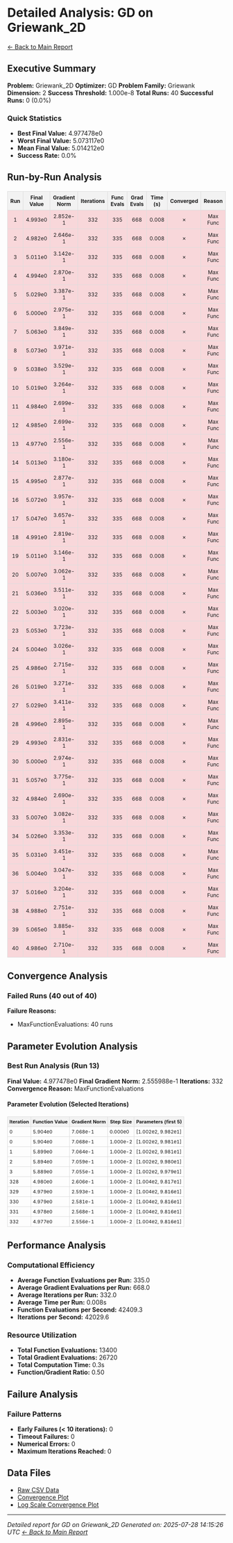 # Detailed Analysis: GD on Griewank_2D
[← Back to Main Report](benchmark_report.md)
## Executive Summary
**Problem:** Griewank_2D
**Optimizer:** GD
**Problem Family:** Griewank
**Dimension:** 2
**Success Threshold:** 1.000e-8
**Total Runs:** 40
**Successful Runs:** 0 (0.0%)

### Quick Statistics
* **Best Final Value:** 4.977478e0
* **Worst Final Value:** 5.073117e0
* **Mean Final Value:** 5.014212e0
* **Success Rate:** 0.0%


## Run-by-Run Analysis
<table style="border-collapse: collapse; width: 100%; margin: 20px 0; font-size: 12px;">
<tr style="background-color: #f2f2f2;">
<th style="border: 1px solid #ddd; padding: 6px; text-align: center;">Run</th>
<th style="border: 1px solid #ddd; padding: 6px; text-align: center;">Final Value</th>
<th style="border: 1px solid #ddd; padding: 6px; text-align: center;">Gradient Norm</th>
<th style="border: 1px solid #ddd; padding: 6px; text-align: center;">Iterations</th>
<th style="border: 1px solid #ddd; padding: 6px; text-align: center;">Func Evals</th>
<th style="border: 1px solid #ddd; padding: 6px; text-align: center;">Grad Evals</th>
<th style="border: 1px solid #ddd; padding: 6px; text-align: center;">Time (s)</th>
<th style="border: 1px solid #ddd; padding: 6px; text-align: center;">Converged</th>
<th style="border: 1px solid #ddd; padding: 6px; text-align: center;">Reason</th>
</tr>
<tr style="background-color: #f8d7da;">
<td style="border: 1px solid #ddd; padding: 6px; text-align: center;">1</td>
<td style="border: 1px solid #ddd; padding: 6px; text-align: center;">4.993e0</td>
<td style="border: 1px solid #ddd; padding: 6px; text-align: center;">2.852e-1</td>
<td style="border: 1px solid #ddd; padding: 6px; text-align: center;">332</td>
<td style="border: 1px solid #ddd; padding: 6px; text-align: center;">335</td>
<td style="border: 1px solid #ddd; padding: 6px; text-align: center;">668</td>
<td style="border: 1px solid #ddd; padding: 6px; text-align: center;">0.008</td>
<td style="border: 1px solid #ddd; padding: 6px; text-align: center;">✗</td>
<td style="border: 1px solid #ddd; padding: 6px; text-align: center;">Max Func</td>
</tr>
<tr style="background-color: #f8d7da;">
<td style="border: 1px solid #ddd; padding: 6px; text-align: center;">2</td>
<td style="border: 1px solid #ddd; padding: 6px; text-align: center;">4.982e0</td>
<td style="border: 1px solid #ddd; padding: 6px; text-align: center;">2.646e-1</td>
<td style="border: 1px solid #ddd; padding: 6px; text-align: center;">332</td>
<td style="border: 1px solid #ddd; padding: 6px; text-align: center;">335</td>
<td style="border: 1px solid #ddd; padding: 6px; text-align: center;">668</td>
<td style="border: 1px solid #ddd; padding: 6px; text-align: center;">0.008</td>
<td style="border: 1px solid #ddd; padding: 6px; text-align: center;">✗</td>
<td style="border: 1px solid #ddd; padding: 6px; text-align: center;">Max Func</td>
</tr>
<tr style="background-color: #f8d7da;">
<td style="border: 1px solid #ddd; padding: 6px; text-align: center;">3</td>
<td style="border: 1px solid #ddd; padding: 6px; text-align: center;">5.011e0</td>
<td style="border: 1px solid #ddd; padding: 6px; text-align: center;">3.142e-1</td>
<td style="border: 1px solid #ddd; padding: 6px; text-align: center;">332</td>
<td style="border: 1px solid #ddd; padding: 6px; text-align: center;">335</td>
<td style="border: 1px solid #ddd; padding: 6px; text-align: center;">668</td>
<td style="border: 1px solid #ddd; padding: 6px; text-align: center;">0.008</td>
<td style="border: 1px solid #ddd; padding: 6px; text-align: center;">✗</td>
<td style="border: 1px solid #ddd; padding: 6px; text-align: center;">Max Func</td>
</tr>
<tr style="background-color: #f8d7da;">
<td style="border: 1px solid #ddd; padding: 6px; text-align: center;">4</td>
<td style="border: 1px solid #ddd; padding: 6px; text-align: center;">4.994e0</td>
<td style="border: 1px solid #ddd; padding: 6px; text-align: center;">2.870e-1</td>
<td style="border: 1px solid #ddd; padding: 6px; text-align: center;">332</td>
<td style="border: 1px solid #ddd; padding: 6px; text-align: center;">335</td>
<td style="border: 1px solid #ddd; padding: 6px; text-align: center;">668</td>
<td style="border: 1px solid #ddd; padding: 6px; text-align: center;">0.008</td>
<td style="border: 1px solid #ddd; padding: 6px; text-align: center;">✗</td>
<td style="border: 1px solid #ddd; padding: 6px; text-align: center;">Max Func</td>
</tr>
<tr style="background-color: #f8d7da;">
<td style="border: 1px solid #ddd; padding: 6px; text-align: center;">5</td>
<td style="border: 1px solid #ddd; padding: 6px; text-align: center;">5.029e0</td>
<td style="border: 1px solid #ddd; padding: 6px; text-align: center;">3.387e-1</td>
<td style="border: 1px solid #ddd; padding: 6px; text-align: center;">332</td>
<td style="border: 1px solid #ddd; padding: 6px; text-align: center;">335</td>
<td style="border: 1px solid #ddd; padding: 6px; text-align: center;">668</td>
<td style="border: 1px solid #ddd; padding: 6px; text-align: center;">0.008</td>
<td style="border: 1px solid #ddd; padding: 6px; text-align: center;">✗</td>
<td style="border: 1px solid #ddd; padding: 6px; text-align: center;">Max Func</td>
</tr>
<tr style="background-color: #f8d7da;">
<td style="border: 1px solid #ddd; padding: 6px; text-align: center;">6</td>
<td style="border: 1px solid #ddd; padding: 6px; text-align: center;">5.000e0</td>
<td style="border: 1px solid #ddd; padding: 6px; text-align: center;">2.975e-1</td>
<td style="border: 1px solid #ddd; padding: 6px; text-align: center;">332</td>
<td style="border: 1px solid #ddd; padding: 6px; text-align: center;">335</td>
<td style="border: 1px solid #ddd; padding: 6px; text-align: center;">668</td>
<td style="border: 1px solid #ddd; padding: 6px; text-align: center;">0.008</td>
<td style="border: 1px solid #ddd; padding: 6px; text-align: center;">✗</td>
<td style="border: 1px solid #ddd; padding: 6px; text-align: center;">Max Func</td>
</tr>
<tr style="background-color: #f8d7da;">
<td style="border: 1px solid #ddd; padding: 6px; text-align: center;">7</td>
<td style="border: 1px solid #ddd; padding: 6px; text-align: center;">5.063e0</td>
<td style="border: 1px solid #ddd; padding: 6px; text-align: center;">3.849e-1</td>
<td style="border: 1px solid #ddd; padding: 6px; text-align: center;">332</td>
<td style="border: 1px solid #ddd; padding: 6px; text-align: center;">335</td>
<td style="border: 1px solid #ddd; padding: 6px; text-align: center;">668</td>
<td style="border: 1px solid #ddd; padding: 6px; text-align: center;">0.008</td>
<td style="border: 1px solid #ddd; padding: 6px; text-align: center;">✗</td>
<td style="border: 1px solid #ddd; padding: 6px; text-align: center;">Max Func</td>
</tr>
<tr style="background-color: #f8d7da;">
<td style="border: 1px solid #ddd; padding: 6px; text-align: center;">8</td>
<td style="border: 1px solid #ddd; padding: 6px; text-align: center;">5.073e0</td>
<td style="border: 1px solid #ddd; padding: 6px; text-align: center;">3.971e-1</td>
<td style="border: 1px solid #ddd; padding: 6px; text-align: center;">332</td>
<td style="border: 1px solid #ddd; padding: 6px; text-align: center;">335</td>
<td style="border: 1px solid #ddd; padding: 6px; text-align: center;">668</td>
<td style="border: 1px solid #ddd; padding: 6px; text-align: center;">0.008</td>
<td style="border: 1px solid #ddd; padding: 6px; text-align: center;">✗</td>
<td style="border: 1px solid #ddd; padding: 6px; text-align: center;">Max Func</td>
</tr>
<tr style="background-color: #f8d7da;">
<td style="border: 1px solid #ddd; padding: 6px; text-align: center;">9</td>
<td style="border: 1px solid #ddd; padding: 6px; text-align: center;">5.038e0</td>
<td style="border: 1px solid #ddd; padding: 6px; text-align: center;">3.529e-1</td>
<td style="border: 1px solid #ddd; padding: 6px; text-align: center;">332</td>
<td style="border: 1px solid #ddd; padding: 6px; text-align: center;">335</td>
<td style="border: 1px solid #ddd; padding: 6px; text-align: center;">668</td>
<td style="border: 1px solid #ddd; padding: 6px; text-align: center;">0.008</td>
<td style="border: 1px solid #ddd; padding: 6px; text-align: center;">✗</td>
<td style="border: 1px solid #ddd; padding: 6px; text-align: center;">Max Func</td>
</tr>
<tr style="background-color: #f8d7da;">
<td style="border: 1px solid #ddd; padding: 6px; text-align: center;">10</td>
<td style="border: 1px solid #ddd; padding: 6px; text-align: center;">5.019e0</td>
<td style="border: 1px solid #ddd; padding: 6px; text-align: center;">3.264e-1</td>
<td style="border: 1px solid #ddd; padding: 6px; text-align: center;">332</td>
<td style="border: 1px solid #ddd; padding: 6px; text-align: center;">335</td>
<td style="border: 1px solid #ddd; padding: 6px; text-align: center;">668</td>
<td style="border: 1px solid #ddd; padding: 6px; text-align: center;">0.008</td>
<td style="border: 1px solid #ddd; padding: 6px; text-align: center;">✗</td>
<td style="border: 1px solid #ddd; padding: 6px; text-align: center;">Max Func</td>
</tr>
<tr style="background-color: #f8d7da;">
<td style="border: 1px solid #ddd; padding: 6px; text-align: center;">11</td>
<td style="border: 1px solid #ddd; padding: 6px; text-align: center;">4.984e0</td>
<td style="border: 1px solid #ddd; padding: 6px; text-align: center;">2.699e-1</td>
<td style="border: 1px solid #ddd; padding: 6px; text-align: center;">332</td>
<td style="border: 1px solid #ddd; padding: 6px; text-align: center;">335</td>
<td style="border: 1px solid #ddd; padding: 6px; text-align: center;">668</td>
<td style="border: 1px solid #ddd; padding: 6px; text-align: center;">0.008</td>
<td style="border: 1px solid #ddd; padding: 6px; text-align: center;">✗</td>
<td style="border: 1px solid #ddd; padding: 6px; text-align: center;">Max Func</td>
</tr>
<tr style="background-color: #f8d7da;">
<td style="border: 1px solid #ddd; padding: 6px; text-align: center;">12</td>
<td style="border: 1px solid #ddd; padding: 6px; text-align: center;">4.985e0</td>
<td style="border: 1px solid #ddd; padding: 6px; text-align: center;">2.699e-1</td>
<td style="border: 1px solid #ddd; padding: 6px; text-align: center;">332</td>
<td style="border: 1px solid #ddd; padding: 6px; text-align: center;">335</td>
<td style="border: 1px solid #ddd; padding: 6px; text-align: center;">668</td>
<td style="border: 1px solid #ddd; padding: 6px; text-align: center;">0.008</td>
<td style="border: 1px solid #ddd; padding: 6px; text-align: center;">✗</td>
<td style="border: 1px solid #ddd; padding: 6px; text-align: center;">Max Func</td>
</tr>
<tr style="background-color: #f8d7da;">
<td style="border: 1px solid #ddd; padding: 6px; text-align: center;">13</td>
<td style="border: 1px solid #ddd; padding: 6px; text-align: center;">4.977e0</td>
<td style="border: 1px solid #ddd; padding: 6px; text-align: center;">2.556e-1</td>
<td style="border: 1px solid #ddd; padding: 6px; text-align: center;">332</td>
<td style="border: 1px solid #ddd; padding: 6px; text-align: center;">335</td>
<td style="border: 1px solid #ddd; padding: 6px; text-align: center;">668</td>
<td style="border: 1px solid #ddd; padding: 6px; text-align: center;">0.008</td>
<td style="border: 1px solid #ddd; padding: 6px; text-align: center;">✗</td>
<td style="border: 1px solid #ddd; padding: 6px; text-align: center;">Max Func</td>
</tr>
<tr style="background-color: #f8d7da;">
<td style="border: 1px solid #ddd; padding: 6px; text-align: center;">14</td>
<td style="border: 1px solid #ddd; padding: 6px; text-align: center;">5.013e0</td>
<td style="border: 1px solid #ddd; padding: 6px; text-align: center;">3.180e-1</td>
<td style="border: 1px solid #ddd; padding: 6px; text-align: center;">332</td>
<td style="border: 1px solid #ddd; padding: 6px; text-align: center;">335</td>
<td style="border: 1px solid #ddd; padding: 6px; text-align: center;">668</td>
<td style="border: 1px solid #ddd; padding: 6px; text-align: center;">0.008</td>
<td style="border: 1px solid #ddd; padding: 6px; text-align: center;">✗</td>
<td style="border: 1px solid #ddd; padding: 6px; text-align: center;">Max Func</td>
</tr>
<tr style="background-color: #f8d7da;">
<td style="border: 1px solid #ddd; padding: 6px; text-align: center;">15</td>
<td style="border: 1px solid #ddd; padding: 6px; text-align: center;">4.995e0</td>
<td style="border: 1px solid #ddd; padding: 6px; text-align: center;">2.877e-1</td>
<td style="border: 1px solid #ddd; padding: 6px; text-align: center;">332</td>
<td style="border: 1px solid #ddd; padding: 6px; text-align: center;">335</td>
<td style="border: 1px solid #ddd; padding: 6px; text-align: center;">668</td>
<td style="border: 1px solid #ddd; padding: 6px; text-align: center;">0.008</td>
<td style="border: 1px solid #ddd; padding: 6px; text-align: center;">✗</td>
<td style="border: 1px solid #ddd; padding: 6px; text-align: center;">Max Func</td>
</tr>
<tr style="background-color: #f8d7da;">
<td style="border: 1px solid #ddd; padding: 6px; text-align: center;">16</td>
<td style="border: 1px solid #ddd; padding: 6px; text-align: center;">5.072e0</td>
<td style="border: 1px solid #ddd; padding: 6px; text-align: center;">3.957e-1</td>
<td style="border: 1px solid #ddd; padding: 6px; text-align: center;">332</td>
<td style="border: 1px solid #ddd; padding: 6px; text-align: center;">335</td>
<td style="border: 1px solid #ddd; padding: 6px; text-align: center;">668</td>
<td style="border: 1px solid #ddd; padding: 6px; text-align: center;">0.008</td>
<td style="border: 1px solid #ddd; padding: 6px; text-align: center;">✗</td>
<td style="border: 1px solid #ddd; padding: 6px; text-align: center;">Max Func</td>
</tr>
<tr style="background-color: #f8d7da;">
<td style="border: 1px solid #ddd; padding: 6px; text-align: center;">17</td>
<td style="border: 1px solid #ddd; padding: 6px; text-align: center;">5.047e0</td>
<td style="border: 1px solid #ddd; padding: 6px; text-align: center;">3.657e-1</td>
<td style="border: 1px solid #ddd; padding: 6px; text-align: center;">332</td>
<td style="border: 1px solid #ddd; padding: 6px; text-align: center;">335</td>
<td style="border: 1px solid #ddd; padding: 6px; text-align: center;">668</td>
<td style="border: 1px solid #ddd; padding: 6px; text-align: center;">0.008</td>
<td style="border: 1px solid #ddd; padding: 6px; text-align: center;">✗</td>
<td style="border: 1px solid #ddd; padding: 6px; text-align: center;">Max Func</td>
</tr>
<tr style="background-color: #f8d7da;">
<td style="border: 1px solid #ddd; padding: 6px; text-align: center;">18</td>
<td style="border: 1px solid #ddd; padding: 6px; text-align: center;">4.991e0</td>
<td style="border: 1px solid #ddd; padding: 6px; text-align: center;">2.819e-1</td>
<td style="border: 1px solid #ddd; padding: 6px; text-align: center;">332</td>
<td style="border: 1px solid #ddd; padding: 6px; text-align: center;">335</td>
<td style="border: 1px solid #ddd; padding: 6px; text-align: center;">668</td>
<td style="border: 1px solid #ddd; padding: 6px; text-align: center;">0.008</td>
<td style="border: 1px solid #ddd; padding: 6px; text-align: center;">✗</td>
<td style="border: 1px solid #ddd; padding: 6px; text-align: center;">Max Func</td>
</tr>
<tr style="background-color: #f8d7da;">
<td style="border: 1px solid #ddd; padding: 6px; text-align: center;">19</td>
<td style="border: 1px solid #ddd; padding: 6px; text-align: center;">5.011e0</td>
<td style="border: 1px solid #ddd; padding: 6px; text-align: center;">3.146e-1</td>
<td style="border: 1px solid #ddd; padding: 6px; text-align: center;">332</td>
<td style="border: 1px solid #ddd; padding: 6px; text-align: center;">335</td>
<td style="border: 1px solid #ddd; padding: 6px; text-align: center;">668</td>
<td style="border: 1px solid #ddd; padding: 6px; text-align: center;">0.008</td>
<td style="border: 1px solid #ddd; padding: 6px; text-align: center;">✗</td>
<td style="border: 1px solid #ddd; padding: 6px; text-align: center;">Max Func</td>
</tr>
<tr style="background-color: #f8d7da;">
<td style="border: 1px solid #ddd; padding: 6px; text-align: center;">20</td>
<td style="border: 1px solid #ddd; padding: 6px; text-align: center;">5.007e0</td>
<td style="border: 1px solid #ddd; padding: 6px; text-align: center;">3.062e-1</td>
<td style="border: 1px solid #ddd; padding: 6px; text-align: center;">332</td>
<td style="border: 1px solid #ddd; padding: 6px; text-align: center;">335</td>
<td style="border: 1px solid #ddd; padding: 6px; text-align: center;">668</td>
<td style="border: 1px solid #ddd; padding: 6px; text-align: center;">0.008</td>
<td style="border: 1px solid #ddd; padding: 6px; text-align: center;">✗</td>
<td style="border: 1px solid #ddd; padding: 6px; text-align: center;">Max Func</td>
</tr>
<tr style="background-color: #f8d7da;">
<td style="border: 1px solid #ddd; padding: 6px; text-align: center;">21</td>
<td style="border: 1px solid #ddd; padding: 6px; text-align: center;">5.036e0</td>
<td style="border: 1px solid #ddd; padding: 6px; text-align: center;">3.511e-1</td>
<td style="border: 1px solid #ddd; padding: 6px; text-align: center;">332</td>
<td style="border: 1px solid #ddd; padding: 6px; text-align: center;">335</td>
<td style="border: 1px solid #ddd; padding: 6px; text-align: center;">668</td>
<td style="border: 1px solid #ddd; padding: 6px; text-align: center;">0.008</td>
<td style="border: 1px solid #ddd; padding: 6px; text-align: center;">✗</td>
<td style="border: 1px solid #ddd; padding: 6px; text-align: center;">Max Func</td>
</tr>
<tr style="background-color: #f8d7da;">
<td style="border: 1px solid #ddd; padding: 6px; text-align: center;">22</td>
<td style="border: 1px solid #ddd; padding: 6px; text-align: center;">5.003e0</td>
<td style="border: 1px solid #ddd; padding: 6px; text-align: center;">3.020e-1</td>
<td style="border: 1px solid #ddd; padding: 6px; text-align: center;">332</td>
<td style="border: 1px solid #ddd; padding: 6px; text-align: center;">335</td>
<td style="border: 1px solid #ddd; padding: 6px; text-align: center;">668</td>
<td style="border: 1px solid #ddd; padding: 6px; text-align: center;">0.008</td>
<td style="border: 1px solid #ddd; padding: 6px; text-align: center;">✗</td>
<td style="border: 1px solid #ddd; padding: 6px; text-align: center;">Max Func</td>
</tr>
<tr style="background-color: #f8d7da;">
<td style="border: 1px solid #ddd; padding: 6px; text-align: center;">23</td>
<td style="border: 1px solid #ddd; padding: 6px; text-align: center;">5.053e0</td>
<td style="border: 1px solid #ddd; padding: 6px; text-align: center;">3.723e-1</td>
<td style="border: 1px solid #ddd; padding: 6px; text-align: center;">332</td>
<td style="border: 1px solid #ddd; padding: 6px; text-align: center;">335</td>
<td style="border: 1px solid #ddd; padding: 6px; text-align: center;">668</td>
<td style="border: 1px solid #ddd; padding: 6px; text-align: center;">0.008</td>
<td style="border: 1px solid #ddd; padding: 6px; text-align: center;">✗</td>
<td style="border: 1px solid #ddd; padding: 6px; text-align: center;">Max Func</td>
</tr>
<tr style="background-color: #f8d7da;">
<td style="border: 1px solid #ddd; padding: 6px; text-align: center;">24</td>
<td style="border: 1px solid #ddd; padding: 6px; text-align: center;">5.004e0</td>
<td style="border: 1px solid #ddd; padding: 6px; text-align: center;">3.026e-1</td>
<td style="border: 1px solid #ddd; padding: 6px; text-align: center;">332</td>
<td style="border: 1px solid #ddd; padding: 6px; text-align: center;">335</td>
<td style="border: 1px solid #ddd; padding: 6px; text-align: center;">668</td>
<td style="border: 1px solid #ddd; padding: 6px; text-align: center;">0.008</td>
<td style="border: 1px solid #ddd; padding: 6px; text-align: center;">✗</td>
<td style="border: 1px solid #ddd; padding: 6px; text-align: center;">Max Func</td>
</tr>
<tr style="background-color: #f8d7da;">
<td style="border: 1px solid #ddd; padding: 6px; text-align: center;">25</td>
<td style="border: 1px solid #ddd; padding: 6px; text-align: center;">4.986e0</td>
<td style="border: 1px solid #ddd; padding: 6px; text-align: center;">2.715e-1</td>
<td style="border: 1px solid #ddd; padding: 6px; text-align: center;">332</td>
<td style="border: 1px solid #ddd; padding: 6px; text-align: center;">335</td>
<td style="border: 1px solid #ddd; padding: 6px; text-align: center;">668</td>
<td style="border: 1px solid #ddd; padding: 6px; text-align: center;">0.008</td>
<td style="border: 1px solid #ddd; padding: 6px; text-align: center;">✗</td>
<td style="border: 1px solid #ddd; padding: 6px; text-align: center;">Max Func</td>
</tr>
<tr style="background-color: #f8d7da;">
<td style="border: 1px solid #ddd; padding: 6px; text-align: center;">26</td>
<td style="border: 1px solid #ddd; padding: 6px; text-align: center;">5.019e0</td>
<td style="border: 1px solid #ddd; padding: 6px; text-align: center;">3.271e-1</td>
<td style="border: 1px solid #ddd; padding: 6px; text-align: center;">332</td>
<td style="border: 1px solid #ddd; padding: 6px; text-align: center;">335</td>
<td style="border: 1px solid #ddd; padding: 6px; text-align: center;">668</td>
<td style="border: 1px solid #ddd; padding: 6px; text-align: center;">0.008</td>
<td style="border: 1px solid #ddd; padding: 6px; text-align: center;">✗</td>
<td style="border: 1px solid #ddd; padding: 6px; text-align: center;">Max Func</td>
</tr>
<tr style="background-color: #f8d7da;">
<td style="border: 1px solid #ddd; padding: 6px; text-align: center;">27</td>
<td style="border: 1px solid #ddd; padding: 6px; text-align: center;">5.029e0</td>
<td style="border: 1px solid #ddd; padding: 6px; text-align: center;">3.411e-1</td>
<td style="border: 1px solid #ddd; padding: 6px; text-align: center;">332</td>
<td style="border: 1px solid #ddd; padding: 6px; text-align: center;">335</td>
<td style="border: 1px solid #ddd; padding: 6px; text-align: center;">668</td>
<td style="border: 1px solid #ddd; padding: 6px; text-align: center;">0.008</td>
<td style="border: 1px solid #ddd; padding: 6px; text-align: center;">✗</td>
<td style="border: 1px solid #ddd; padding: 6px; text-align: center;">Max Func</td>
</tr>
<tr style="background-color: #f8d7da;">
<td style="border: 1px solid #ddd; padding: 6px; text-align: center;">28</td>
<td style="border: 1px solid #ddd; padding: 6px; text-align: center;">4.996e0</td>
<td style="border: 1px solid #ddd; padding: 6px; text-align: center;">2.895e-1</td>
<td style="border: 1px solid #ddd; padding: 6px; text-align: center;">332</td>
<td style="border: 1px solid #ddd; padding: 6px; text-align: center;">335</td>
<td style="border: 1px solid #ddd; padding: 6px; text-align: center;">668</td>
<td style="border: 1px solid #ddd; padding: 6px; text-align: center;">0.008</td>
<td style="border: 1px solid #ddd; padding: 6px; text-align: center;">✗</td>
<td style="border: 1px solid #ddd; padding: 6px; text-align: center;">Max Func</td>
</tr>
<tr style="background-color: #f8d7da;">
<td style="border: 1px solid #ddd; padding: 6px; text-align: center;">29</td>
<td style="border: 1px solid #ddd; padding: 6px; text-align: center;">4.993e0</td>
<td style="border: 1px solid #ddd; padding: 6px; text-align: center;">2.831e-1</td>
<td style="border: 1px solid #ddd; padding: 6px; text-align: center;">332</td>
<td style="border: 1px solid #ddd; padding: 6px; text-align: center;">335</td>
<td style="border: 1px solid #ddd; padding: 6px; text-align: center;">668</td>
<td style="border: 1px solid #ddd; padding: 6px; text-align: center;">0.008</td>
<td style="border: 1px solid #ddd; padding: 6px; text-align: center;">✗</td>
<td style="border: 1px solid #ddd; padding: 6px; text-align: center;">Max Func</td>
</tr>
<tr style="background-color: #f8d7da;">
<td style="border: 1px solid #ddd; padding: 6px; text-align: center;">30</td>
<td style="border: 1px solid #ddd; padding: 6px; text-align: center;">5.000e0</td>
<td style="border: 1px solid #ddd; padding: 6px; text-align: center;">2.974e-1</td>
<td style="border: 1px solid #ddd; padding: 6px; text-align: center;">332</td>
<td style="border: 1px solid #ddd; padding: 6px; text-align: center;">335</td>
<td style="border: 1px solid #ddd; padding: 6px; text-align: center;">668</td>
<td style="border: 1px solid #ddd; padding: 6px; text-align: center;">0.008</td>
<td style="border: 1px solid #ddd; padding: 6px; text-align: center;">✗</td>
<td style="border: 1px solid #ddd; padding: 6px; text-align: center;">Max Func</td>
</tr>
<tr style="background-color: #f8d7da;">
<td style="border: 1px solid #ddd; padding: 6px; text-align: center;">31</td>
<td style="border: 1px solid #ddd; padding: 6px; text-align: center;">5.057e0</td>
<td style="border: 1px solid #ddd; padding: 6px; text-align: center;">3.775e-1</td>
<td style="border: 1px solid #ddd; padding: 6px; text-align: center;">332</td>
<td style="border: 1px solid #ddd; padding: 6px; text-align: center;">335</td>
<td style="border: 1px solid #ddd; padding: 6px; text-align: center;">668</td>
<td style="border: 1px solid #ddd; padding: 6px; text-align: center;">0.008</td>
<td style="border: 1px solid #ddd; padding: 6px; text-align: center;">✗</td>
<td style="border: 1px solid #ddd; padding: 6px; text-align: center;">Max Func</td>
</tr>
<tr style="background-color: #f8d7da;">
<td style="border: 1px solid #ddd; padding: 6px; text-align: center;">32</td>
<td style="border: 1px solid #ddd; padding: 6px; text-align: center;">4.984e0</td>
<td style="border: 1px solid #ddd; padding: 6px; text-align: center;">2.690e-1</td>
<td style="border: 1px solid #ddd; padding: 6px; text-align: center;">332</td>
<td style="border: 1px solid #ddd; padding: 6px; text-align: center;">335</td>
<td style="border: 1px solid #ddd; padding: 6px; text-align: center;">668</td>
<td style="border: 1px solid #ddd; padding: 6px; text-align: center;">0.008</td>
<td style="border: 1px solid #ddd; padding: 6px; text-align: center;">✗</td>
<td style="border: 1px solid #ddd; padding: 6px; text-align: center;">Max Func</td>
</tr>
<tr style="background-color: #f8d7da;">
<td style="border: 1px solid #ddd; padding: 6px; text-align: center;">33</td>
<td style="border: 1px solid #ddd; padding: 6px; text-align: center;">5.007e0</td>
<td style="border: 1px solid #ddd; padding: 6px; text-align: center;">3.082e-1</td>
<td style="border: 1px solid #ddd; padding: 6px; text-align: center;">332</td>
<td style="border: 1px solid #ddd; padding: 6px; text-align: center;">335</td>
<td style="border: 1px solid #ddd; padding: 6px; text-align: center;">668</td>
<td style="border: 1px solid #ddd; padding: 6px; text-align: center;">0.008</td>
<td style="border: 1px solid #ddd; padding: 6px; text-align: center;">✗</td>
<td style="border: 1px solid #ddd; padding: 6px; text-align: center;">Max Func</td>
</tr>
<tr style="background-color: #f8d7da;">
<td style="border: 1px solid #ddd; padding: 6px; text-align: center;">34</td>
<td style="border: 1px solid #ddd; padding: 6px; text-align: center;">5.026e0</td>
<td style="border: 1px solid #ddd; padding: 6px; text-align: center;">3.353e-1</td>
<td style="border: 1px solid #ddd; padding: 6px; text-align: center;">332</td>
<td style="border: 1px solid #ddd; padding: 6px; text-align: center;">335</td>
<td style="border: 1px solid #ddd; padding: 6px; text-align: center;">668</td>
<td style="border: 1px solid #ddd; padding: 6px; text-align: center;">0.008</td>
<td style="border: 1px solid #ddd; padding: 6px; text-align: center;">✗</td>
<td style="border: 1px solid #ddd; padding: 6px; text-align: center;">Max Func</td>
</tr>
<tr style="background-color: #f8d7da;">
<td style="border: 1px solid #ddd; padding: 6px; text-align: center;">35</td>
<td style="border: 1px solid #ddd; padding: 6px; text-align: center;">5.031e0</td>
<td style="border: 1px solid #ddd; padding: 6px; text-align: center;">3.451e-1</td>
<td style="border: 1px solid #ddd; padding: 6px; text-align: center;">332</td>
<td style="border: 1px solid #ddd; padding: 6px; text-align: center;">335</td>
<td style="border: 1px solid #ddd; padding: 6px; text-align: center;">668</td>
<td style="border: 1px solid #ddd; padding: 6px; text-align: center;">0.008</td>
<td style="border: 1px solid #ddd; padding: 6px; text-align: center;">✗</td>
<td style="border: 1px solid #ddd; padding: 6px; text-align: center;">Max Func</td>
</tr>
<tr style="background-color: #f8d7da;">
<td style="border: 1px solid #ddd; padding: 6px; text-align: center;">36</td>
<td style="border: 1px solid #ddd; padding: 6px; text-align: center;">5.004e0</td>
<td style="border: 1px solid #ddd; padding: 6px; text-align: center;">3.047e-1</td>
<td style="border: 1px solid #ddd; padding: 6px; text-align: center;">332</td>
<td style="border: 1px solid #ddd; padding: 6px; text-align: center;">335</td>
<td style="border: 1px solid #ddd; padding: 6px; text-align: center;">668</td>
<td style="border: 1px solid #ddd; padding: 6px; text-align: center;">0.008</td>
<td style="border: 1px solid #ddd; padding: 6px; text-align: center;">✗</td>
<td style="border: 1px solid #ddd; padding: 6px; text-align: center;">Max Func</td>
</tr>
<tr style="background-color: #f8d7da;">
<td style="border: 1px solid #ddd; padding: 6px; text-align: center;">37</td>
<td style="border: 1px solid #ddd; padding: 6px; text-align: center;">5.016e0</td>
<td style="border: 1px solid #ddd; padding: 6px; text-align: center;">3.204e-1</td>
<td style="border: 1px solid #ddd; padding: 6px; text-align: center;">332</td>
<td style="border: 1px solid #ddd; padding: 6px; text-align: center;">335</td>
<td style="border: 1px solid #ddd; padding: 6px; text-align: center;">668</td>
<td style="border: 1px solid #ddd; padding: 6px; text-align: center;">0.008</td>
<td style="border: 1px solid #ddd; padding: 6px; text-align: center;">✗</td>
<td style="border: 1px solid #ddd; padding: 6px; text-align: center;">Max Func</td>
</tr>
<tr style="background-color: #f8d7da;">
<td style="border: 1px solid #ddd; padding: 6px; text-align: center;">38</td>
<td style="border: 1px solid #ddd; padding: 6px; text-align: center;">4.988e0</td>
<td style="border: 1px solid #ddd; padding: 6px; text-align: center;">2.751e-1</td>
<td style="border: 1px solid #ddd; padding: 6px; text-align: center;">332</td>
<td style="border: 1px solid #ddd; padding: 6px; text-align: center;">335</td>
<td style="border: 1px solid #ddd; padding: 6px; text-align: center;">668</td>
<td style="border: 1px solid #ddd; padding: 6px; text-align: center;">0.008</td>
<td style="border: 1px solid #ddd; padding: 6px; text-align: center;">✗</td>
<td style="border: 1px solid #ddd; padding: 6px; text-align: center;">Max Func</td>
</tr>
<tr style="background-color: #f8d7da;">
<td style="border: 1px solid #ddd; padding: 6px; text-align: center;">39</td>
<td style="border: 1px solid #ddd; padding: 6px; text-align: center;">5.065e0</td>
<td style="border: 1px solid #ddd; padding: 6px; text-align: center;">3.885e-1</td>
<td style="border: 1px solid #ddd; padding: 6px; text-align: center;">332</td>
<td style="border: 1px solid #ddd; padding: 6px; text-align: center;">335</td>
<td style="border: 1px solid #ddd; padding: 6px; text-align: center;">668</td>
<td style="border: 1px solid #ddd; padding: 6px; text-align: center;">0.008</td>
<td style="border: 1px solid #ddd; padding: 6px; text-align: center;">✗</td>
<td style="border: 1px solid #ddd; padding: 6px; text-align: center;">Max Func</td>
</tr>
<tr style="background-color: #f8d7da;">
<td style="border: 1px solid #ddd; padding: 6px; text-align: center;">40</td>
<td style="border: 1px solid #ddd; padding: 6px; text-align: center;">4.986e0</td>
<td style="border: 1px solid #ddd; padding: 6px; text-align: center;">2.710e-1</td>
<td style="border: 1px solid #ddd; padding: 6px; text-align: center;">332</td>
<td style="border: 1px solid #ddd; padding: 6px; text-align: center;">335</td>
<td style="border: 1px solid #ddd; padding: 6px; text-align: center;">668</td>
<td style="border: 1px solid #ddd; padding: 6px; text-align: center;">0.008</td>
<td style="border: 1px solid #ddd; padding: 6px; text-align: center;">✗</td>
<td style="border: 1px solid #ddd; padding: 6px; text-align: center;">Max Func</td>
</tr>
</table>

## Convergence Analysis

### Failed Runs (40 out of 40)

**Failure Reasons:**
- MaxFunctionEvaluations: 40 runs

## Parameter Evolution Analysis

### Best Run Analysis (Run 13)
**Final Value:** 4.977478e0
**Final Gradient Norm:** 2.555988e-1
**Iterations:** 332
**Convergence Reason:** MaxFunctionEvaluations

#### Parameter Evolution (Selected Iterations)

<table style="border-collapse: collapse; width: 100%; margin: 20px 0; font-size: 11px;">
<tr style="background-color: #f2f2f2;">
<th style="border: 1px solid #ddd; padding: 4px;">Iteration</th>
<th style="border: 1px solid #ddd; padding: 4px;">Function Value</th>
<th style="border: 1px solid #ddd; padding: 4px;">Gradient Norm</th>
<th style="border: 1px solid #ddd; padding: 4px;">Step Size</th>
<th style="border: 1px solid #ddd; padding: 4px;">Parameters (first 5)</th>
</tr>
<tr><td style="border: 1px solid #ddd; padding: 4px;">0</td><td style="border: 1px solid #ddd; padding: 4px;">5.904e0</td><td style="border: 1px solid #ddd; padding: 4px;">7.068e-1</td><td style="border: 1px solid #ddd; padding: 4px;">0.000e0</td><td style="border: 1px solid #ddd; padding: 4px;">[1.002e2, 9.982e1]</td></tr>
<tr><td style="border: 1px solid #ddd; padding: 4px;">0</td><td style="border: 1px solid #ddd; padding: 4px;">5.904e0</td><td style="border: 1px solid #ddd; padding: 4px;">7.068e-1</td><td style="border: 1px solid #ddd; padding: 4px;">1.000e-2</td><td style="border: 1px solid #ddd; padding: 4px;">[1.002e2, 9.981e1]</td></tr>
<tr><td style="border: 1px solid #ddd; padding: 4px;">1</td><td style="border: 1px solid #ddd; padding: 4px;">5.899e0</td><td style="border: 1px solid #ddd; padding: 4px;">7.064e-1</td><td style="border: 1px solid #ddd; padding: 4px;">1.000e-2</td><td style="border: 1px solid #ddd; padding: 4px;">[1.002e2, 9.981e1]</td></tr>
<tr><td style="border: 1px solid #ddd; padding: 4px;">2</td><td style="border: 1px solid #ddd; padding: 4px;">5.894e0</td><td style="border: 1px solid #ddd; padding: 4px;">7.059e-1</td><td style="border: 1px solid #ddd; padding: 4px;">1.000e-2</td><td style="border: 1px solid #ddd; padding: 4px;">[1.002e2, 9.980e1]</td></tr>
<tr><td style="border: 1px solid #ddd; padding: 4px;">3</td><td style="border: 1px solid #ddd; padding: 4px;">5.889e0</td><td style="border: 1px solid #ddd; padding: 4px;">7.055e-1</td><td style="border: 1px solid #ddd; padding: 4px;">1.000e-2</td><td style="border: 1px solid #ddd; padding: 4px;">[1.002e2, 9.979e1]</td></tr>
<tr><td style="border: 1px solid #ddd; padding: 4px;">328</td><td style="border: 1px solid #ddd; padding: 4px;">4.980e0</td><td style="border: 1px solid #ddd; padding: 4px;">2.606e-1</td><td style="border: 1px solid #ddd; padding: 4px;">1.000e-2</td><td style="border: 1px solid #ddd; padding: 4px;">[1.004e2, 9.817e1]</td></tr>
<tr><td style="border: 1px solid #ddd; padding: 4px;">329</td><td style="border: 1px solid #ddd; padding: 4px;">4.979e0</td><td style="border: 1px solid #ddd; padding: 4px;">2.593e-1</td><td style="border: 1px solid #ddd; padding: 4px;">1.000e-2</td><td style="border: 1px solid #ddd; padding: 4px;">[1.004e2, 9.816e1]</td></tr>
<tr><td style="border: 1px solid #ddd; padding: 4px;">330</td><td style="border: 1px solid #ddd; padding: 4px;">4.979e0</td><td style="border: 1px solid #ddd; padding: 4px;">2.581e-1</td><td style="border: 1px solid #ddd; padding: 4px;">1.000e-2</td><td style="border: 1px solid #ddd; padding: 4px;">[1.004e2, 9.816e1]</td></tr>
<tr><td style="border: 1px solid #ddd; padding: 4px;">331</td><td style="border: 1px solid #ddd; padding: 4px;">4.978e0</td><td style="border: 1px solid #ddd; padding: 4px;">2.568e-1</td><td style="border: 1px solid #ddd; padding: 4px;">1.000e-2</td><td style="border: 1px solid #ddd; padding: 4px;">[1.004e2, 9.816e1]</td></tr>
<tr><td style="border: 1px solid #ddd; padding: 4px;">332</td><td style="border: 1px solid #ddd; padding: 4px;">4.977e0</td><td style="border: 1px solid #ddd; padding: 4px;">2.556e-1</td><td style="border: 1px solid #ddd; padding: 4px;">1.000e-2</td><td style="border: 1px solid #ddd; padding: 4px;">[1.004e2, 9.816e1]</td></tr>
</table>

## Performance Analysis

### Computational Efficiency
- **Average Function Evaluations per Run:** 335.0
- **Average Gradient Evaluations per Run:** 668.0
- **Average Iterations per Run:** 332.0
- **Average Time per Run:** 0.008s
- **Function Evaluations per Second:** 42409.3
- **Iterations per Second:** 42029.6
### Resource Utilization
- **Total Function Evaluations:** 13400
- **Total Gradient Evaluations:** 26720
- **Total Computation Time:** 0.3s
- **Function/Gradient Ratio:** 0.50
## Failure Analysis

### Failure Patterns
- **Early Failures (< 10 iterations):** 0
- **Timeout Failures:** 0
- **Numerical Errors:** 0
- **Maximum Iterations Reached:** 0


## Data Files
* [Raw CSV Data](problems/Griewank_2D_results.csv)
* [Convergence Plot](convergence_Griewank_2D.png)
* [Log Scale Convergence Plot](convergence_Griewank_2D_log.png)


---
*Detailed report for GD on Griewank_2D*
*Generated on: 2025-07-28 14:15:26 UTC*
*[← Back to Main Report](benchmark_report.md)*
